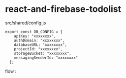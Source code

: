 # react-and-firebase-todolist

src/shared/config.js

```javasciprt
export const DB_CONFIG = {
    apiKey: "xxxxxxxx",
    authDomain: "xxxxxxxx",
    databaseURL: "xxxxxxxx",
    projectId: "xxxxxxxx",
    storageBucket: "xxxxxxxx",
    messagingSenderId: "xxxxxxxx"
  };
```

flow : 
